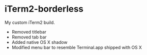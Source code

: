# iTerm2-borderless

My custom iTerm2 build.

* Removed titlebar
* Removed tab bar
* Added native OS X shadow
* Modified menu bar to resemble Terminal.app shipped with OS X
